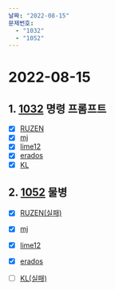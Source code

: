 ```yaml
---
날짜: "2022-08-15"
문제번호: 
  - "1032"
  - "1052"
---
```


# 2022-08-15

## 1. [1032](https://www.acmicpc.net/problem/1032) 명령 프롬프트 

- [X] [RUZEN](./1032_RUZEN.md)
- [X] [mj](./1032_mj.md)
- [X] [lime12](./1032_lime12.md)
- [X] [erados](./1032_erados.md)
- [X] [KL](./1032_KL.md)

## 2. [1052](https://www.acmicpc.net/problem/1052) 물병

- [X] [RUZEN(실패)](./1052_RUZEN.md)
- [X] [mj](./1052_mj.md)
- [X] [lime12](./1052_lime12.md)
- [X] [erados](./1052_erados.md)
- [ ] [KL(실패)](./1052_KL.md)

